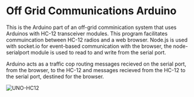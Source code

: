 # Off Grid Communications Arduino

This is the Arduino part of an off-grid comminication system that uses Arduinos with HC-12 transceiver modules.  This program facilitates commuincation between HC-12 radios and a web browser. Node.js is used with socket.io for event-based communication with the browser, the node-serialport module is used to read to and write from the serial port.

Arduino acts as a traffic cop routing messages recieved on the serial port, from the browser, to the HC-12 and messages recieved from the HC-12 to the serial port, destined for the browser.

![UNO-HC12](https://user-images.githubusercontent.com/318132/30749013-0ef66226-9f80-11e7-9271-cff6a257e594.jpg?raw=true "UNO")
